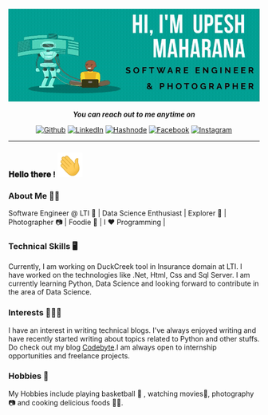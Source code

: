 [![animated](https://github.com/Upesh08/Upesh08/blob/main/Cover_Photo_Signature.gif)](https://dwe.st/rr)

<p align="center">
<b><i> You can reach out to me anytime on</i></b>
</p>

<p align="center">
   <a href="https://github.com/Upesh08"><img height="25" src="https://img.shields.io/badge/Github--_.svg?style=social&logo=github" alt="Github"></a>
   <a href="https://www.linkedin.com/in/upesh-m-970862109"><img height="25" src="https://img.shields.io/badge/LinkedIn--_.svg?style=social&logo=linkedin" alt="LinkedIn"></a>
   <a href="https://hashnode.com/@Upesh-Maharana"><img height="25" src="https://img.shields.io/badge/Hashnode--_.svg?style=social&logo=hashnode" alt="Hashnode"></a>
   <a href="https://www.facebook.com/upesh.maharana"><img height="25" src="https://img.shields.io/badge/Facebook--_.svg?style=social&logo=facebook" alt="Facebook"></a>
   <a href="https://www.instagram.com/upesh_maharana/"><img height="25" src="https://img.shields.io/badge/Instagram--_.svg?style=social&logo=instagram" alt="Instagram"></a>
</p>

<hr>
<h3> 𝐇𝐞𝐥𝐥𝐨 𝐭𝐡𝐞𝐫𝐞 ! <img src="https://raw.githubusercontent.com/ABSphreak/ABSphreak/master/gifs/Hi.gif" width="50px"> </h3>


### About Me 🕴🏼
<p>
    Software Engineer @ LTI 🏢 | Data Science Enthusiast | Explorer 🤠 | Photographer 📷 | Foodie 🍲 | I ❤️ Programming | 
</p>

### Technical Skills 🖥️

Currently, I am working on DuckCreek tool in Insurance domain at LTI. I have worked on the technologies like .Net, Html, Css and Sql Server. I am currently learning Python, Data Science and looking forward to contribute in the area of Data Science. 

### Interests 🤹🏻‍♂️

I have an interest in writing technical blogs. I've always enjoyed writing and have recently started writing about topics related to Python and other stuffs. Do check out my blog [Codebyte](https://codebyte.hashnode.dev/).I am always open to internship opportunities and freelance projects.

### Hobbies 👻

My Hobbies include playing basketball 🏀 , watching movies🍿, photography 📷 and cooking delicious foods 👨‍🍳.
